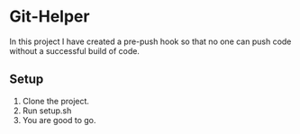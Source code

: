 # Git-Helper

In this project I have created a pre-push hook so that no one can push code without a successful build of code.

## Setup
1. Clone the project.
2. Run setup.sh
3. You are good to go.

